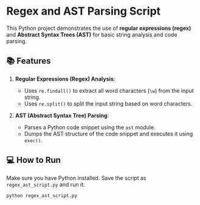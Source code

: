 # Regex and AST Parsing Script

This Python project demonstrates the use of **regular expressions (regex)** and **Abstract Syntax Trees (AST)** for basic string analysis and code parsing.

## 📚 Features

1. **Regular Expressions (Regex) Analysis**:
   - Uses `re.findall()` to extract all word characters (`\w`) from the input string.
   - Uses `re.split()` to split the input string based on word characters.

2. **AST (Abstract Syntax Tree) Parsing**:
   - Parses a Python code snippet using the `ast` module.
   - Dumps the AST structure of the code snippet and executes it using `exec()`.

## 💻 How to Run

Make sure you have Python installed. Save the script as `regex_ast_script.py` and run it:

```bash
python regex_ast_script.py
